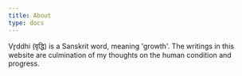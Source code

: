 ```yaml
---
title: About
type: docs
---
```


Vr̥ddhi (वृद्धि) is a Sanskrit word, meaning 'growth'. The writings in this website are culmination of my thoughts on the human condition and progress.